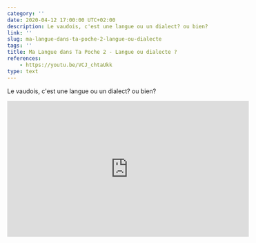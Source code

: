 ```yaml
---
category: ''
date: 2020-04-12 17:00:00 UTC+02:00
description: Le vaudois, c'est une langue ou un dialect? ou bien?
link: ''
slug: ma-langue-dans-ta-poche-2-langue-ou-dialecte
tags: ''
title: Ma Langue dans Ta Poche 2 - Langue ou dialecte ?
references:
    - https://youtu.be/VCJ_chtaUkk
type: text
---
```


Le vaudois, c'est une langue ou un dialect? ou bien?

<iframe width="560" height="315" src="https://www.youtube-nocookie.com/embed/VCJ_chtaUkk" frameborder="0" allow="accelerometer; autoplay; encrypted-media; gyroscope; picture-in-picture" allowfullscreen></iframe>
